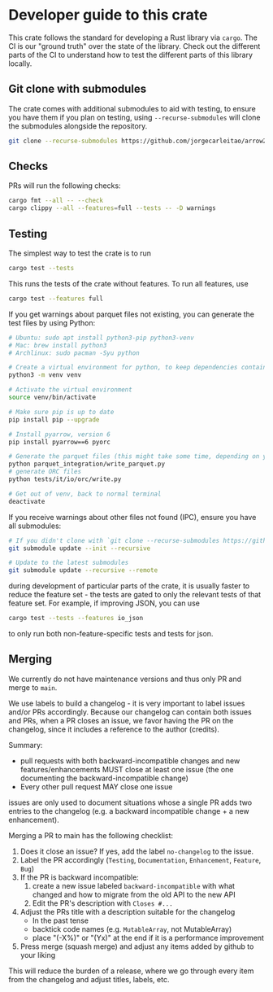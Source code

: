 # Developer guide to this crate

This crate follows the standard for developing a Rust library via `cargo`.
The CI is our "ground truth" over the state of the library. Check out the different parts of
the CI to understand how to test the different parts of this library locally.

## Git clone with submodules
The crate comes with additional submodules to aid with testing, to ensure you have them if you plan on testing, using `--recurse-submodules` will clone the submodules alongside the repository.

```bash
git clone --recurse-submodules https://github.com/jorgecarleitao/arrow2
```

## Checks

PRs will run the following checks:

```bash
cargo fmt --all -- --check
cargo clippy --all --features=full --tests -- -D warnings
```

## Testing

The simplest way to test the crate is to run 

```bash
cargo test --tests
```

This runs the tests of the crate without features. To run all features, use

```bash
cargo test --features full
```

If you get warnings about parquet files not existing, you can generate the test files by using Python:

```bash
# Ubuntu: sudo apt install python3-pip python3-venv
# Mac: brew install python3
# Archlinux: sudo pacman -Syu python

# Create a virtual environment for python, to keep dependencies contained
python3 -m venv venv

# Activate the virtual environment
source venv/bin/activate

# Make sure pip is up to date
pip install pip --upgrade

# Install pyarrow, version 6
pip install pyarrow==6 pyorc

# Generate the parquet files (this might take some time, depending on your computer setup)
python parquet_integration/write_parquet.py
# generate ORC files
python tests/it/io/orc/write.py

# Get out of venv, back to normal terminal
deactivate
```

If you receive warnings about other files not found (IPC), ensure you have all submodules:
```bash
# If you didn't clone with `git clone --recurse-submodules https://github.com/jorgecarleitao/arrow2`
git submodule update --init --recursive

# Update to the latest submodules
git submodule update --recursive --remote
```

during development of particular parts of the crate, it is usually faster
to reduce the feature set - the tests are gated to only the relevant tests
of that feature set. For example, if improving JSON, you can use

```bash
cargo test --tests --features io_json
```

to only run both non-feature-specific tests and tests for json.

## Merging

We currently do not have maintenance versions and thus only PR and merge to `main`.

We use labels to build a changelog - it is very important to label issues and/or PRs
accordingly. Because our changelog can contain both issues and PRs, when a PR closes
an issue, we favor having the PR on the changelog, since it includes a reference to
the author (credits).

Summary:
* pull requests with both backward-incompatible changes and new 
  features/enhancements MUST close at least one issue (the one
  documenting the backward-incompatible change)
* Every other pull request MAY close one issue

issues are only used to document situations whose a single PR adds two entries to
the changelog (e.g. a backward incompatible change + a new enhancement).

Merging a PR to main has the following checklist:

1. Does it close an issue? If yes, add the label `no-changelog` to the issue.
2. Label the PR accordingly (`Testing`, `Documentation`, `Enhancement`, `Feature`, `Bug`)
3. If the PR is backward incompatible:
    1. create a new issue labeled `backward-incompatible` with what changed and how to migrate
       from the old API to the new API
    2. Edit the PR's description with `Closes #...`
4. Adjust the PRs title with a description suitable for the changelog
    * In the past tense
    * backtick code names (e.g. `MutableArray`, not MutableArray)
    * place "(-X%)" or "(Yx)" at the end if it is a performance improvement
5. Press merge (squash merge) and adjust any items added by github to your liking

This will reduce the burden of a release, where we go through every item from the
changelog and adjust titles, labels, etc.

<!---
To be completed.
## Releases

Releasing this library is done by the following steps:

1. Identify or create the commit to release
2. Identify the version to apply to it
3. Create a changelog (see below)
4. Verify that the version is consistent with the changelog
5. Bump the version accordingly
6. Commit the bump and changelog
7. Tag the commit
8. publish to [crates.io](https://crates.io)

## 1. Identify or create commit to release

If from the main branch, it is usually a minor release

## How to generate the changelog

```bash
docker run -it --rm -v "$(pwd)":/usr/local/src/your-app githubchangeloggenerator/github-changelog-generator --user jorgecarleitao --project arrow2 --token TOKEN
```

## How to publish

```bash
cargo publish --features full
```
-->
